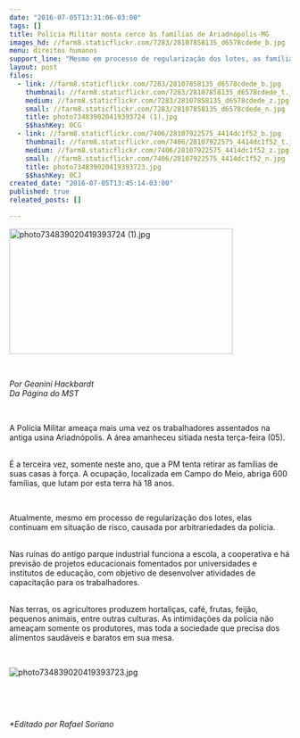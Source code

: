 ```yaml
---
date: "2016-07-05T13:31:06-03:00"
tags: []
title: Polícia Militar monta cerco às famílias de Ariadnópolis-MG
images_hd: //farm8.staticflickr.com/7283/28107858135_d6578cdede_b.jpg
menu: direitos humanos
support_line: "Mesmo em processo de regularização dos lotes, as famílias continuam em situação de risco, causada por arbitrariedades da polícia."
layout: post
files:
  - link: //farm8.staticflickr.com/7283/28107858135_d6578cdede_b.jpg
    thumbnail: //farm8.staticflickr.com/7283/28107858135_d6578cdede_t.jpg
    medium: //farm8.staticflickr.com/7283/28107858135_d6578cdede_z.jpg
    small: //farm8.staticflickr.com/7283/28107858135_d6578cdede_n.jpg
    title: photo734839020419393724 (1).jpg
    $$hashKey: 0CG
  - link: //farm8.staticflickr.com/7406/28107922575_4414dc1f52_b.jpg
    thumbnail: //farm8.staticflickr.com/7406/28107922575_4414dc1f52_t.jpg
    medium: //farm8.staticflickr.com/7406/28107922575_4414dc1f52_z.jpg
    small: //farm8.staticflickr.com/7406/28107922575_4414dc1f52_n.jpg
    title: photo734839020419393723.jpg
    $$hashKey: 0CJ
created_date: "2016-07-05T13:45:14-03:00"
published: true
releated_posts: []

---
```

<p><img alt="photo734839020419393724 (1).jpg" height="225" src="//farm8.staticflickr.com/7283/28107858135_d6578cdede_b.jpg" width="400" /></p>

<p>&nbsp;</p>

<p><em>Por Geanini Hackbardt<br />
Da P&aacute;gina do MST</em></p>

<p>&nbsp;</p>

<p>A Pol&iacute;cia Militar amea&ccedil;a mais uma vez os trabalhadores assentados na antiga usina Ariadn&oacute;polis. A &aacute;rea amanheceu sitiada nesta ter&ccedil;a-feira (05).</p>

<p><br />
&Eacute; a terceira vez, somente neste ano, que a PM tenta retirar as fam&iacute;lias de suas casas &agrave; for&ccedil;a. A ocupa&ccedil;&atilde;o, localizada em Campo do Meio, abriga 600 fam&iacute;lias, que lutam por esta terra h&aacute; 18 anos.</p>

<p>&nbsp;</p>

<p>Atualmente, mesmo em processo de regulariza&ccedil;&atilde;o dos lotes, elas continuam em situa&ccedil;&atilde;o de risco, causada por arbitrariedades da pol&iacute;cia.</p>

<p><br />
Nas ru&iacute;nas do antigo parque industrial funciona a escola, a cooperativa e h&aacute; previs&atilde;o de projetos educacionais fomentados por universidades e institutos de educa&ccedil;&atilde;o, com objetivo de desenvolver atividades de capacita&ccedil;&atilde;o para os trabalhadores.</p>

<p><br />
Nas terras, os agricultores produzem hortali&ccedil;as, caf&eacute;, frutas, feij&atilde;o, pequenos animais, entre outras culturas. As intimida&ccedil;&otilde;es da pol&iacute;cia n&atilde;o amea&ccedil;am somente os produtores, mas toda a sociedade que precisa dos alimentos saud&aacute;veis e baratos em sua mesa.</p>

<p>&nbsp;</p>

<p><img alt="photo734839020419393723.jpg" src="//farm8.staticflickr.com/7406/28107922575_4414dc1f52_b.jpg" /></p>

<p>&nbsp;</p>

<p>&nbsp;</p>

<p><em>*Editado por Rafael Soriano</em></p>
